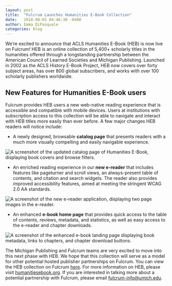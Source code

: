 ```yaml
---
layout: post
title:  "Fulcrum Launches Humanities E-Book Collection"
date:   2018-08-01 04:46:30 -0400
author: Emma DiPasquale
categories: blog
---
```

We’re excited to announce that ACLS Humanities E-Book (HEB) is now live on Fulcrum! HEB is an online collection of 5,400+ scholarly titles in the humanities offered through a longstanding partnership between the American Council of Learned Societies and Michigan Publishing. Launched in 2002 as the ACLS History E-Book Project, HEB now covers over forty subject areas, has over 800 global subscribers, and works with over 100 scholarly publishers worldwide.

## New Features for Humanities E-Book users
Fulcrum provides HEB users a new web-native reading experience that is accessible and compatible with mobile devices. Users at institutions with subscription access to this collection will be able to navigate and interact with HEB titles more easily than ever before. A few major changes HEB readers will notice include:

- A newly designed, browsable **catalog page** that presents readers with a much more visually compelling and easily navigable experience.

<img class="responsive-img" alt="A screenshot of the updated catalog page of Humanities E-Book, displaying book covers and browse filters." src="/img/blog/2018-08-01-heb-catalog.jpeg" />

- An enriched reading experience in our **new e-reader** that includes features like pageturner and scroll views, an always-present table of contents, and citation and search widgets. The reader also provides improved accessibility features, aimed at meeting the stringent WCAG 2.0 AA standards.

<img class="responsive-img" alt="A screenshot of the new e-reader application, displaying two page images in the e-reader." src="/img/blog/2018-08-01-heb-ereader.jpeg" />

- An enhanced **e-book home page** that provides quick access to the table of contents, reviews, metadata, and statistics, as well as easy access to the e-reader and chapter downloads.

<img class="responsive-img" alt="A screenshot of the enhanced e-book landing page displaying book metadata, links to chapters, and chapter download buttons." src="/img/blog/2018-08-01-heb-monograph-page.jpeg" />

The Michigan Publishing and Fulcrum teams are very excited to move into this next phase with HEB. We hope that this collection will serve as a model for other potential hosted publisher partnerships on Fulcrum. You can view the HEB collection on Fulcrum [here](https://www.fulcrum.org/heb). For more information on HEB, please visit [humanitiesebook.org](https://www.humanitiesebook.org). If you are interested in talking more about a potential partnership with Fulcrum, please email [fulcrum-info@umich.edu](mailto:fulcrum-info@umich.edu).
